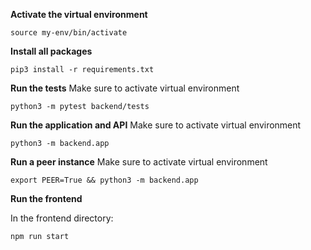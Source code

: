**Activate the virtual environment**
```
source my-env/bin/activate
```

**Install all packages**
```
pip3 install -r requirements.txt
```

**Run the tests**
Make sure to activate virtual environment

```
python3 -m pytest backend/tests
```

**Run the application and API**
Make sure to activate virtual environment

```
python3 -m backend.app
```

**Run a peer instance**
Make sure to activate virtual environment

```
export PEER=True && python3 -m backend.app
```

**Run the frontend**

In the frontend directory:
```
npm run start
```